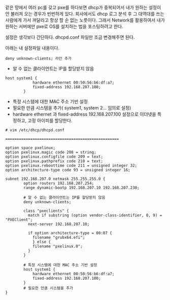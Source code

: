 같은 망에서 여러 pc를 갖고 pxe를 하다보면 dhcp가 중복되어서 내가 원하는 설정이 안 불러져 오는 경우가 빈번하게 있다. 회사에서도 dhcp 로그 분석 후 그 대역대를 쓰는 사람에게 가서 꺼달라고 항상 할 순 없는 노릇이다. 그래서 Network를 활용하여서 내가 원하는 서버에만 pxe로 OS를 설치하는 법을 포스팅하려고 한다.

설정은 생각보다 간단하다. dhcpd.conf 파일만 조금 변경해주면 된다.

아래는 내 설정파일 내용이다.

```
deny unknown-clients; 라인 추가
```

* 알 수 없는 클라이언트는 IP를 할당받지 않음

```
host system1 {
            hardware ethernet 00:50:56:b6:df:a7;
            fixed-address 192.168.207.100;
        }
```

* 특정 시스템에 대한 MAC 주소 기반 설정
* 필요한 만큼 시스템을 추가( system1, system 2... 임의로 설정)
* hardware ethernet 과 fixed-address 192.168.207.100 설정으로 이더넷을 특정하고, 고정 아이피를 할당한다.

```
# vim /etc/dhcp/dhcpd.conf

==================================================

option space pxelinux;
option pxelinux.magic code 208 = string;
option pxelinux.configfile code 209 = text;
option pxelinux.pathprefix code 210 = text;
option pxelinux.reboottime code 211 = unsigned integer 32;
option architecture-type code 93 = unsigned integer 16;

subnet 192.168.207.0 netmask 255.255.255.0 {
        option routers 192.168.207.254;
        range dynamic-bootp 192.168.207.10 192.168.207.230;

        # 알 수 없는 클라이언트는 IP를 할당받지 않음
        deny unknown-clients;

        class "pxeclients" {
          match if substring (option vendor-class-identifier, 0, 9) = "PXEClient";
          next-server 192.168.207.10;

          if option architecture-type = 00:07 {
            filename "grubx64.efi";
            } else {
            filename "pxelinux.0";
          }
        }

        # 특정 시스템에 대한 MAC 주소 기반 설정
        host system1 {
            hardware ethernet 00:50:56:b6:df:a7;
            fixed-address 192.168.207.100;
        }
        # 필요한 만큼 시스템을 추가
}
```